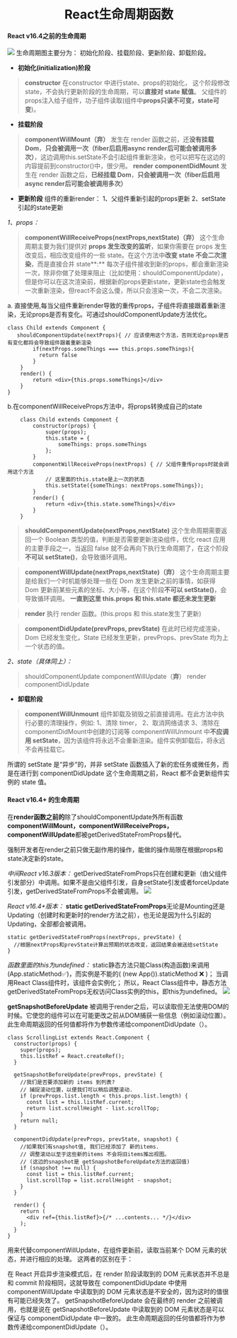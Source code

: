 # <center>**React生命周期函数**</center>
<article align="left" padding="0 12px">

#### **React v16.4之前的生命周期**

 ![](2021-07-15-19-51-33.png)
生命周期图主要分为： 初始化阶段、挂载阶段、更新阶段、卸载阶段。

* **初始化(initialization)阶段**
>**constructor**
在constructor 中进行state、props的初始化，
这个阶段修改 state，不会执行更新阶段的生命周期，可以**直接对 state 赋值**。
父组件的props注入给子组件，功子组件读取(组件中**props只读不可变，state可变**)。

* **挂载阶段**
>**componentWillMount（弃）**
    发生在 render 函数之前，还**没有挂载 Dom**，**只会被调用一次（fiber后启用async render后可能会被调用多次）**，这边调用this.setState不会引起组件重新渲染，也可以把写在这边的内容提前到constructor()中，很少用。
**render**
**componentDidMount**
    发生在 render 函数之后，**已经挂载 Dom**，**只会被调用一次（fiber后启用async render后可能会被调用多次）**

* **更新阶段**
组件的重新render：
1、父组件重新引起的props更新
2、setState引起的state更新

*1、props：*
>   **componentWillReceiveProps(nextProps,nextState)（弃）**
        这个生命周期主要为我们提供对 **props 发生改变的监听**，如果你需要在 props 发生改变后，相应改变组件的一些 state。在这个方法中**改变 state 不会二次渲染**，而是直接合并 state**:**
        每次子组件接收到新的props，都会重新渲染一次，除非你做了处理来阻止（比如使用：shouldComponentUpdate），但是你可以在这次渲染前，根据新的props更新state，更新state也会触发一次重新渲染，但react不会这么傻，所以只会渲染一次，不会二次渲染。

a. 直接使用,每当父组件重新render导致的重传props，子组件将直接跟着重新渲染，无论props是否有变化。可通过shouldComponentUpdate方法优化。
```
class Child extends Component {
   shouldComponentUpdate(nextProps){ // 应该使用这个方法，否则无论props是否有变化都将会导致组件跟着重新渲染
        if(nextProps.someThings === this.props.someThings){
          return false
        }
    }
    render() {
        return <div>{this.props.someThings}</div>
    }
}
```
b.在componentWillReceiveProps方法中，将props转换成自己的state
```
    class Child extends Component {
        constructor(props) {
            super(props);
            this.state = {
                someThings: props.someThings
            };
        }
        componentWillReceiveProps(nextProps) { // 父组件重传props时就会调用这个方法
            // 这里面的this.state是上一次的状态
            this.setState({someThings: nextProps.someThings});
        }
        render() {
            return <div>{this.state.someThings}</div>
        }
    }
```
> **shouldComponentUpdate(nextProps,nextState)**
        这个生命周期需要返回一个 Boolean 类型的值，判断是否需要更新渲染组件，优化 react 应用的主要手段之一，当返回 false 就不会再向下执行生命周期了，在这个阶段**不可以 setState()**，会导致循环调用。

> **componentWillUpdate(nextProps,nextState)（弃）**
        这个生命周期主要是给我们一个时机能够处理一些在 Dom 发生更新之前的事情，如获得 Dom 更新前某些元素的坐标、大小等，在这个阶段**不可以 setState()**，会导致循环调用。
    **一直到这里 this.props 和 this.state 都还未发生更新**

> **render**
        执行 render 函数。(this.props 和 this.state发生了更新)

> **componentDidUpdate(prevProps, prevState)** 
        在此时已经完成渲染，Dom 已经发生变化，State 已经发生更新，prevProps、prevState 均为上一个状态的值。

*2、state（具体同上）：*
>shouldComponentUpdate
 componentWillUpdate（**弃**）
 render
 componentDidUpdate

* **卸载阶段**
>**componentWillUnmount**
组件卸载及销毁之前直接调用。在此方法中执行必要的清理操作，例如:
1、清除 timer，
2、取消网络请求
3、清除在componentDidMount中创建的订阅等
componentWillUnmount 中**不应调用 setState**，因为该组件将永远不会重新渲染。组件实例卸载后，将永远不会再挂载它。

所谓的 setState 是“异步”的，并非 setState 函数插入了新的宏任务或微任务，而是在进行到 componentDidUpdate 这个生命周期之前，React 都不会更新组件实例的 state 值。


#### **React v16.4+ 的生命周期**

在**render函数之前的**除了shouldComponentUpdate外所有函数**componentWillMount，componentWillReceiveProps，componentWillUpdate**都被getDerivedStateFromProps替代。

强制开发者在render之前只做无副作用的操作，能做的操作局限在根据props和state决定新的state。

*中间React v16.3版本：*
getDerivedStateFromProps只在创建和更新（由父组件引发部分）中调用。如果不是由父组件引发，自身setState引发或者forceUpdate引发，getDerivedStateFromProps不会被调用。
![](2021-07-16-14-25-00.png)

*React v16.4+版本：*
**static getDerivedStateFromProps**无论是Mounting还是Updating（创建时和更新时的render方法之前），也无论是因为什么引起的Updating，全部都会被调用。
```
static getDerivedStateFromProps(nextProps, prevState) {
  //根据nextProps和prevState计算出预期的状态改变，返回结果会被送给setState
}
```
*函数里面的this为undefined：*
static静态方法只能Class(构造函数)来调用(App.staticMethod✅)，而实例是不能的( (new App()).staticMethod ❌ )；
当调用React Class组件时，该组件会实例化；
所以，React Class组件中，静态方法getDerivedStateFromProps无权访问Class实例的this，即this为undefined。
![](2021-07-16-14-26-09.png)

**getSnapshotBeforeUpdate**
被调用于render之后，可以读取但无法使用DOM的时候。它使您的组件可以在可能更改之前从DOM捕获一些信息（例如滚动位置）。此生命周期返回的任何值都将作为参数传递给componentDidUpdate（）。
```
class ScrollingList extends React.Component {
  constructor(props) {
    super(props);
    this.listRef = React.createRef();
  }

  getSnapshotBeforeUpdate(prevProps, prevState) {
    //我们是否要添加新的 items 到列表?
    // 捕捉滚动位置，以便我们可以稍后调整滚动.
    if (prevProps.list.length < this.props.list.length) {
      const list = this.listRef.current;
      return list.scrollHeight - list.scrollTop;
    }
    return null;
  }

  componentDidUpdate(prevProps, prevState, snapshot) {
    //如果我们有snapshot值, 我们已经添加了 新的items.
    // 调整滚动以至于这些新的items 不会将旧items推出视图。
    // (这边的snapshot是 getSnapshotBeforeUpdate方法的返回值)
    if (snapshot !== null) {
      const list = this.listRef.current;
      list.scrollTop = list.scrollHeight - snapshot;
    }
  }

  render() {
    return (
      <div ref={this.listRef}>{/* ...contents... */}</div>
    );
  }
}
```
用来代替componentWillUpdate，在组件更新前，读取当前某个 DOM 元素的状态，并进行相应的处理。
这两者的区别在于：

在 React 开启异步渲染模式后，在 render 阶段读取到的 DOM 元素状态并不总是和 commit 阶段相同，这就导致在
componentDidUpdate 中使用 componentWillUpdate 中读取到的 DOM 元素状态是不安全的，因为这时的值很有可能已经失效了。
getSnapshotBeforeUpdate 会在最终的 render 之前被调用，也就是说在 getSnapshotBeforeUpdate 中读取到的 DOM 元素状态是可以保证与 componentDidUpdate 中一致的。
此生命周期返回的任何值都将作为参数传递给componentDidUpdate（）。

</article>